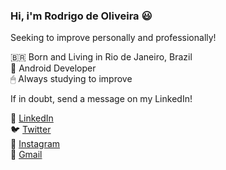 ### Hi, i'm Rodrigo de Oliveira 😃

Seeking to improve personally and professionally!

🇧🇷 Born and Living in Rio de Janeiro, Brazil  
📱 Android Developer   
🖱 Always studying to improve

If in doubt, send a message on my LinkedIn!

💼 [LinkedIn](https://www.linkedin.com/in/rodrigdeveloper/) <br>
🐦 [Twitter](https://twitter.com/rodrygodev) <br>
📸 [Instagram](https://www.instagram.com/therodrygo/) <br>
📧 [Gmail](mailto:rodrigdeveloper@gmail.com) <br>
